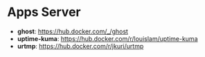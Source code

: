 # Apps Server

- **ghost**: https://hub.docker.com/_/ghost
- **uptime-kuma**: https://hub.docker.com/r/louislam/uptime-kuma
- **urtmp**: https://hub.docker.com/r/jkuri/urtmp